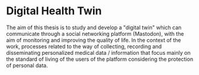 # Digital Health Twin

The aim of this thesis is to study and develop a "digital twin" which can communicate through a social networking platform (Mastodon), with the aim of monitoring and improving the quality of life. In the context of the work, processes related to the way of collecting, recording and disseminating personalized medical data / information that focus mainly on the standard of living of the users of the platform considering the protection of personal data.
